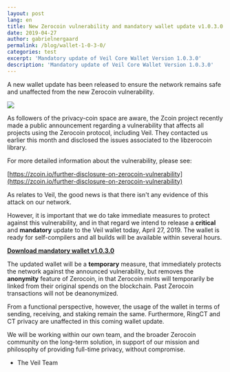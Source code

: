 ```yaml
---
layout: post
lang: en
title: New Zerocoin vulnerability and mandatory wallet update v1.0.3.0
date: 2019-04-27
author: gabrielnergaard
permalink: /blog/wallet-1-0-3-0/
categories: test
excerpt: 'Mandatory update of Veil Core Wallet Version 1.0.3.0'
description: 'Mandatory update of Veil Core Wallet Version 1.0.3.0'
---
```


A new wallet update has been released to ensure the network remains safe and unaffected from the new Zerocoin vulnerability.

![](2019-04-27-wallet.jpg)

As followers of the privacy-coin space are aware, the Zcoin project recently made a public announcement regarding a vulnerability that affects all projects using the Zerocoin protocol, including Veil. They contacted us earlier this month and disclosed the issues associated to the libzerocoin library.

For more detailed information about the vulnerability, please see: 

[https://zcoin.io/further-disclosure-on-zerocoin-vulnerability](https://zcoin.io/further-disclosure-on-zerocoin-vulnerability)

As relates to Veil, the good news is that there isn't any evidence of this attack on our network.

However, it is important that we do take immediate measures to protect against this vulnerability, and in that regard we intend to release a **critical** and **mandatory** update to the Veil wallet today, April 27, 2019. The wallet is ready for self-compilers and all builds will be available within several hours.

**[Download mandatory wallet v1.0.3.0](https://github.com/Veil-Project/veil/releases/tag/v1.0.3.0)**

The updated wallet will be a **temporary** measure, that immediately protects the network against the announced vulnerability, but removes the **anonymity** feature of Zerocoin, in that Zerocoin mints will temporarily be linked from their original spends on the blockchain. Past Zerocoin transactions will not be deanonymized.

From a functional perspective, however, the usage of the wallet in terms of sending, receiving, and staking remain the same. Furthermore, RingCT and CT privacy are unaffected in this coming wallet update.

We will be working within our own team, and the broader Zerocoin community on the long-term solution, in support of our mission and philosophy of providing full-time privacy, without compromise. 

- The Veil Team